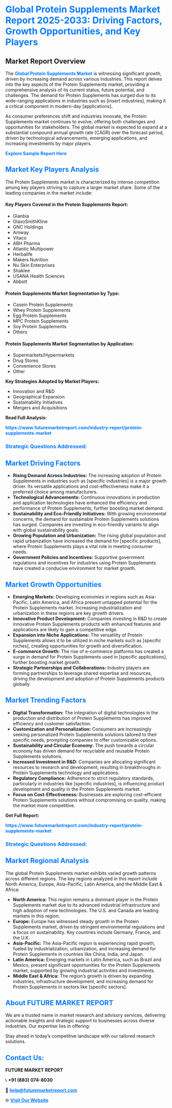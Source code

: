 <h1 style="color: #007BFF;">Global Protein Supplements Market Report 2025-2033: Driving Factors, Growth Opportunities, and Key Players</h1>

<section id="overview">
<h2>Market Report Overview</h2>
<p>The <a href="https://www.futuremarketreport.com/industry-report/protein-supplements-market" style="color: #007BFF; text-decoration: none;"><strong>Global Protein Supplements Market</strong></a> is witnessing significant growth, driven by increasing demand across various industries. This report delves into the key aspects of the Protein Supplements market, providing a comprehensive analysis of its current status, future potential, and challenges. The demand for Protein Supplements has surged due to its wide-ranging applications in industries such as [insert industries], making it a critical component in modern-day [applications].</p>
<p>As consumer preferences shift and industries innovate, the Protein Supplements market continues to evolve, offering both challenges and opportunities for stakeholders. The global market is expected to expand at a substantial compound annual growth rate (CAGR) over the forecast period, driven by technological advancements, emerging applications, and increasing investments by major players.</p>
</section>

<section id="overview">
<p><a href="https://www.futuremarketreport.com/request-sample/reportId=89685" style="color: #007BFF; text-decoration: none;"><strong>Explore Sample Report Here</strong></a></p>
</section>

<section id="key-players">
<h2 style="color: #007BFF;">Market Key Players Analysis</h2>
<p>The Protein Supplements market is characterized by intense competition among key players striving to capture a larger market share. Some of the leading companies in the market include:</p>
<h4>Key Players Covered in the Protein Supplements Report:</h4>
<ul><li>Glanbia</li><li>GlaxoSmithKline</li><li>GNC Holdings</li><li>Amway</li><li>Vitaco</li><li>ABH Pharma</li><li>Atlantic Multipower</li><li>Herbalife</li><li>Makers Nutrition</li><li>Nu Skin Enterprises</li><li>Shaklee</li><li>USANA Health Sciences</li><li>Abbott</li></ul>
<h4>Protein Supplements Market Segmentation by Type:</h4>
<ul><li>Casein Protein Supplements</li><li>Whey Protein Supplements</li><li>Egg Protein Supplements</li><li>MPC Protein Supplements</li><li>Soy Protein Supplements</li><li>Others</li></ul>

<h4>Protein Supplements Market Segmentation by Application:</h4>
<ul><li>Supermarkets/Hypermarkets</li><li>Drug Stores</li><li>Convenience Stores</li><li>Other</li></ul>
<p><strong>Key Strategies Adopted by Market Players:</strong></p>
<ul>
<li>Innovation and R&D</li>
<li>Geographical Expansion</li>
<li>Sustainability Initiatives</li>
<li>Mergers and Acquisitions</li>
</ul>
</section>

<section>
<p><strong>Read Full Analysis: </strong></p><a href="https://www.futuremarketreport.com/industry-report/protein-supplements-market" style="color: #007BFF; text-decoration: none;"><strong>https://www.futuremarketreport.com/industry-report/protein-supplements-market</strong></a>
<h3 style="color: #007BFF;">Strategic Questions Addressed:</h3>
</section>

<section id="driving-factors">
<h2 style="color: #007BFF;">Market Driving Factors</h2>
<ul>
<li><strong>Rising Demand Across Industries:</strong> The increasing adoption of Protein Supplements in industries such as [specific industries] is a major growth driver. Its versatile applications and cost-effectiveness make it a preferred choice among manufacturers.</li>
<li><strong>Technological Advancements:</strong> Continuous innovations in production and application technologies have enhanced the efficiency and performance of Protein Supplements, further boosting market demand.</li>
<li><strong>Sustainability and Eco-Friendly Initiatives:</strong> With growing environmental concerns, the demand for sustainable Protein Supplements solutions has surged. Companies are investing in eco-friendly variants to align with global sustainability goals.</li>
<li><strong>Growing Population and Urbanization:</strong> The rising global population and rapid urbanization have increased the demand for [specific products], where Protein Supplements plays a vital role in meeting consumer needs.</li>
<li><strong>Government Policies and Incentives:</strong> Supportive government regulations and incentives for industries using Protein Supplements have created a conducive environment for market growth.</li>
</ul>
</section>

<section id="growth-opportunities">
<h2 style="color: #007BFF;">Market Growth Opportunities</h2>
<ul>
<li><strong>Emerging Markets:</strong> Developing economies in regions such as Asia-Pacific, Latin America, and Africa present untapped potential for the Protein Supplements market. Increasing industrialization and urbanization in these regions are key growth drivers.</li>
<li><strong>Innovative Product Development:</strong> Companies investing in R&D to create innovative Protein Supplements products with enhanced features and applications are likely to gain a competitive edge.</li>
<li><strong>Expansion into Niche Applications:</strong> The versatility of Protein Supplements allows it to be utilized in niche markets such as [specific niches], creating opportunities for growth and diversification.</li>
<li><strong>E-commerce Growth:</strong> The rise of e-commerce platforms has created a surge in demand for Protein Supplements used in [specific applications], further boosting market growth.</li>
<li><strong>Strategic Partnerships and Collaborations:</strong> Industry players are forming partnerships to leverage shared expertise and resources, driving the development and adoption of Protein Supplements products globally.</li>
</ul>
</section>

<section id="trending-factors">
<h2 style="color: #007BFF;">Market Trending Factors</h2>
<ul>
<li><strong>Digital Transformation:</strong> The integration of digital technologies in the production and distribution of Protein Supplements has improved efficiency and customer satisfaction.</li>
<li><strong>Customization and Personalization:</strong> Consumers are increasingly seeking personalized Protein Supplements solutions tailored to their specific needs, prompting companies to offer customizable options.</li>
<li><strong>Sustainability and Circular Economy:</strong> The push towards a circular economy has driven demand for recyclable and reusable Protein Supplements solutions.</li>
<li><strong>Increased Investment in R&D:</strong> Companies are allocating significant resources to research and development, resulting in breakthroughs in Protein Supplements technology and applications.</li>
<li><strong>Regulatory Compliance:</strong> Adherence to strict regulatory standards, particularly in industries like [specific industries], is influencing product development and quality in the Protein Supplements market.</li>
<li><strong>Focus on Cost-Effectiveness:</strong> Businesses are exploring cost-efficient Protein Supplements solutions without compromising on quality, making the market more competitive.</li>
</ul>
</section>

<section>
<p><strong>Get Full Report: </strong></p><a href="https://www.futuremarketreport.com/industry-report/protein-supplements-market" style="color: #007BFF; text-decoration: none;"><strong>https://www.futuremarketreport.com/industry-report/protein-supplements-market</strong></a>
<h3 style="color: #007BFF;">Strategic Questions Addressed:</h3>
</section>


<section id="regional-analysis">
<h2 style="color: #007BFF;">Market Regional Analysis</h2>
<p>The global Protein Supplements market exhibits varied growth patterns across different regions. The key regions analyzed in this report include North America, Europe, Asia-Pacific, Latin America, and the Middle East & Africa:</p>
<ul>
<li><strong>North America:</strong> This region remains a dominant player in the Protein Supplements market due to its advanced industrial infrastructure and high adoption of new technologies. The U.S. and Canada are leading markets in this region.</li>
<li><strong>Europe:</strong> Europe has witnessed steady growth in the Protein Supplements market, driven by stringent environmental regulations and a focus on sustainability. Key countries include Germany, France, and the U.K.</li>
<li><strong>Asia-Pacific:</strong> The Asia-Pacific region is experiencing rapid growth, fueled by industrialization, urbanization, and increasing demand for Protein Supplements in countries like China, India, and Japan.</li>
<li><strong>Latin America:</strong> Emerging markets in Latin America, such as Brazil and Mexico, present significant opportunities for the Protein Supplements market, supported by growing industrial activities and investments.</li>
<li><strong>Middle East & Africa:</strong> The region’s growth is driven by expanding industries, infrastructure development, and increasing demand for Protein Supplements in sectors like [specific sectors].</li>
</ul>
</section>

<footer>
<h2 style="color: #007BFF;">About FUTURE MARKET REPORT</h2>
<p>We are a trusted name in market research and advisory services, delivering actionable insights and strategic support to businesses across diverse industries. Our expertise lies in offering:</p>

<p>Stay ahead in today’s competitive landscape with our tailored research solutions.</p>

<h2 style="color: #007BFF;">Contact Us:</h2>
<p><strong>FUTURE MARKET REPORT</strong></p>
<p>📞 <strong>+91 (883) 074-8030</strong></p>
<p>📧 <strong><a href="mailto:help@futuremarketreport.com" style="color: #007BFF;">help@futuremarketreport.com</a></strong></p>
<p>🌐 <strong><a href="https://www.futuremarketreport.com/" style="color: #007BFF;">Visit Our Website</a></strong></p>
</footer>